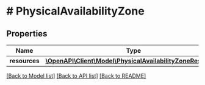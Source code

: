 # # PhysicalAvailabilityZone

## Properties

Name | Type | Description | Notes
------------ | ------------- | ------------- | -------------
**resources** | [**\OpenAPI\Client\Model\PhysicalAvailabilityZoneResources**](PhysicalAvailabilityZoneResources.md) |  |

[[Back to Model list]](../../README.md#models) [[Back to API list]](../../README.md#endpoints) [[Back to README]](../../README.md)
